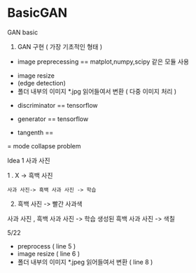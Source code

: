 # BasicGAN
GAN basic
1. GAN 구현 ( 가장 기초적인 형태 )

 * image preprecessing  == matplot,numpy,scipy 같은 모듈 사용
 - image resize 
 - (edge detection)
 - 폴더 내부의 이미지 *.jpg 읽어들여서 변환 ( 다중 이미지 처리 )
 
 * discriminator == tensorflow
 * generator	 == tensorflow
  
 * tangenth ==
 
 = mode collapse problem



Idea 1
 사과 사진

1 . X -> 흑백 사진

    사과 사진-> 흑백 사과 사진 -> 학습

2. 흑백 사진 -> 빨간 사과색 

  사과 사진 , 흑백 사과 사진 -> 학습
  생성된 흑백 사과 사진 -> 색칠

5/22
- preprocess ( line 5 )
- image resize ( line 6 )
- 폴더 내부의 이미지 *.jpeg 읽어들여서 변환 ( line 8 )
